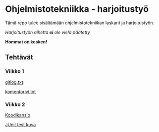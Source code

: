 # Ohjelmistotekniikka - harjoitustyö

Tämä repo tulee sisältämään ohjelmistotekniikan laskarit ja harjoitustyön.

_Harjoitustyön aihetta **ei** ole vielä päätetty_

**Hommat on kesken!**

## Tehtävät

### Viikko 1

[gitlog.txt](https://github.com/sebazai/ot-harjoitustyo/blob/master/laskarit/viikko1/gitlog.txt)

[komentorivi.txt](https://github.com/sebazai/ot-harjoitustyo/blob/master/laskarit/viikko1/komentorivi.txt)

### Viikko 2
[Koodikansio](https://github.com/sebazai/ot-harjoitustyo/blob/master/laskarit/viikko2/)

[JUnit test kuva](https://github.com/sebazai/ot-harjoitustyo/blob/master/laskarit/viikko2/laskari-viikko2-kuva.png)
